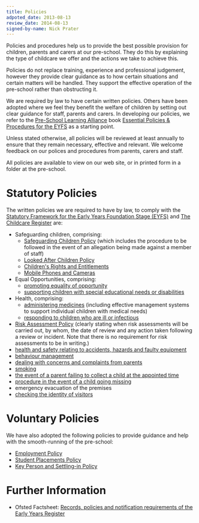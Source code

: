 ```yaml
---
title: Policies
adpoted_date: 2013-08-13
review_date: 2014-08-13
signed-by-name: Nick Prater
---
```

Policies and procedures help us to provide the best possible provision for children, parents and carers at our pre-school. They do this by explaining the type of childcare we offer and the actions we take to achieve this.

Policies do not replace training, experience and professional judgement, however they provide clear guidance as to how certain situations and certain matters will be handled. They support the effective operation of the pre-school rather than obstructing it.

We are required by law to have certain written policies. Others have been adopted where we feel they benefit the welfare of children by setting out clear guidance for staff, parents and carers. In developing our policies, we refer to the [Pre-School Learning Alliance](https://www.pre-school.org.uk/) book [Essential Policies & Procedures for the EYFS](https://shop.pre-school.org.uk/A081) as a starting point.

Unless stated otherwise, all policies will be reviewed at least annually to ensure that they remain necessary, effective and relevant. We welcome feedback on our polices and procedures from parents, carers and staff.

All policies are available to view on our web site, or in printed form in a folder at the pre-school.


# Statutory Policies #

The written policies we are required to have by law, to comply with the 
[Statutory Framework for the Early Years Foundation Stage (EYFS)](http://www.education.gov.uk/aboutdfe/statutory/g00213120/eyfs-statutory-framework) 
and [The Childcare Register](http://www.legislation.gov.uk/uksi/2008/975/contents/made) are:

* Safeguarding children, comprising:
    * [Safeguarding Children Policy](/policies/safeguarding_children.html) (which includes the procedure to be followed in the event of an allegation being made against a member of staff)
    * [Looked After Children Policy](/policies/looked_after_children.html)
    * [Children's Rights and Entitlements](/policies/child_rights_and_entitlements.html)
    * [Mobile Phones and Cameras](/policies/mobile_phones_and_cameras.html)
* Equal Opportunities, comprising:
    * [promoting equality of opportunity](/policies/equal_opportunities.html) 
    * [supporting children with special educational needs or disabilities](/policies/special_educational_needs.html)
* Health, comprising:
    * [administering medicines](/policies/administering_medicines.html) (including effective management systems to
support individual children with medical needs)
    * [responding to children who are ill or infectious](/policies/sick_or_infectious_children.html)
* [Risk Assessment Policy](/policies/risk_assessment.html) (clearly stating when risk assessments will be
carried out, by whom, the date of review and any action taken following a 
review or incident. Note that there is no requirement for risk assessments to be in writing.)
* [health and safety relating to accidents, hazards and faulty equipment](/policies/health_and_safety.html)
* [behaviour management](/policies/managing_behaviours.html)
* [dealing with concerns and complaints from parents](/policies/complaints.html)
* [smoking](/policies/smoking.html)
* [the event of a parent failing to collect a child at the appointed time](/policies/uncollected_child.html)
* [procedure in the event of a child going missing](/policies/missing_child.html)
* emergency evacuation of the premises
* [checking the identity of visitors](/policies/visitors.html)


# Voluntary Policies #

We have also adopted the following policies to provide guidance and help with the smooth-running of the pre-school:

* [Employment Policy](/policies/employment.html)
* [Student Placements Policy](/policies/student_placements.html)
* [Key Person and Settling-in Policy](/policies/key_person.html)

# Further Information #
* Ofsted Factsheet: [Records, policies and notification requirements of the Early Years Register](http://www.ofsted.gov.uk/resources/factsheet-childcare-records-policies-and-notification-requirements-of-early-years-register)

